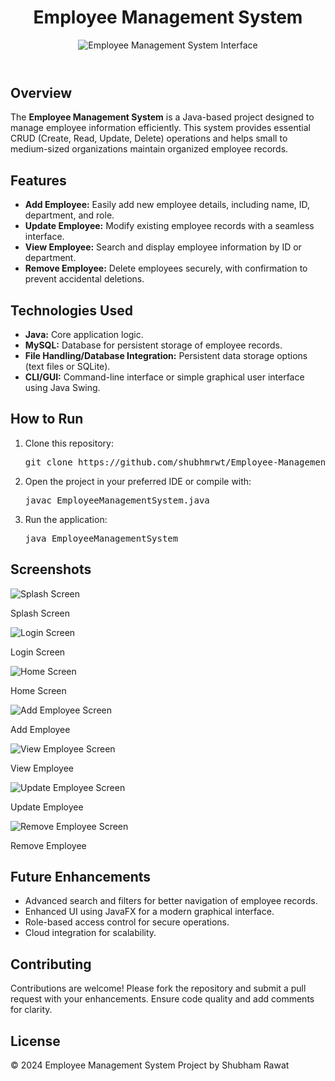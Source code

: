 <!DOCTYPE html>
<html lang="en">
<head>
  <meta charset="UTF-8">
  <meta name="viewport" content="width=device-width, initial-scale=1.0">
</head>
<body>
  <header>
    <h1>Employee Management System</h1>
    <img src="An_illustrative_image_of_an_Employee_Management_Sy.png" alt="Employee Management System Interface">
  </header>
  <main>
    <section>
      <h2>Overview</h2>
      <p>
        The <strong>Employee Management System</strong> is a Java-based project designed to manage employee information efficiently. This system provides essential CRUD (Create, Read, Update, Delete) operations and helps small to medium-sized organizations maintain organized employee records.
      </p>
    </section>

  <section>
      <h2>Features</h2>
      <ul>
        <li><strong>Add Employee:</strong> Easily add new employee details, including name, ID, department, and role.</li>
        <li><strong>Update Employee:</strong> Modify existing employee records with a seamless interface.</li>
        <li><strong>View Employee:</strong> Search and display employee information by ID or department.</li>
        <li><strong>Remove Employee:</strong> Delete employees securely, with confirmation to prevent accidental deletions.</li>
      </ul>
    </section>

  <section>
      <h2>Technologies Used</h2>
      <ul>
        <li><strong>Java:</strong> Core application logic.</li>
         <li><strong>MySQL:</strong> Database for persistent storage of employee records.</li>
        <li><strong>File Handling/Database Integration:</strong> Persistent data storage options (text files or SQLite).</li>
        <li><strong>CLI/GUI:</strong> Command-line interface or simple graphical user interface using Java Swing.</li>
      </ul>
    </section>

  <section>
      <h2>How to Run</h2>
      <ol>
        <li>Clone this repository:
          <pre>git clone https://github.com/shubhmrwt/Employee-Management-System.git</pre>
        </li>
        <li>Open the project in your preferred IDE or compile with:
          <pre>javac EmployeeManagementSystem.java</pre>
        </li>
        <li>Run the application:
          <pre>java EmployeeManagementSystem</pre>
        </li>
      </ol>
    </section>
      <section>
      <h2>Screenshots</h2>
      <div class="screenshot-section">
        <div class="screenshot">
          <img src="splash.png" alt="Splash Screen">
          <p>Splash Screen</p>
        </div>
        <div class="screenshot">
          <img src="login.png" alt="Login Screen">
          <p>Login Screen</p>
        </div>
        <div class="screenshot">
          <img src="home.png" alt="Home Screen">
          <p>Home Screen</p>
        </div>
        <div class="screenshot">
          <img src="addEmployee.png" alt="Add Employee Screen">
          <p>Add Employee</p>
        </div>
        <div class="screenshot">
          <img src="viewEmployee.png" alt="View Employee Screen">
          <p>View Employee</p>
        </div>
        <div class="screenshot">
          <img src="updateEmployee.png" alt="Update Employee Screen">
          <p>Update Employee</p>
        </div>
        <div class="screenshot">
          <img src="removeEmployee.png" alt="Remove Employee Screen">
          <p>Remove Employee</p>
        </div>
      </div>
    </section>


   <section>
      <h2>Future Enhancements</h2>
      <ul>
        <li>Advanced search and filters for better navigation of employee records.</li>
        <li>Enhanced UI using JavaFX for a modern graphical interface.</li>
        <li>Role-based access control for secure operations.</li>
        <li>Cloud integration for scalability.</li>
      </ul>
    </section>

   <section>
      <h2>Contributing</h2>
      <p>
        Contributions are welcome! Please fork the repository and submit a pull request with your enhancements. Ensure code quality and add comments for clarity.
      </p>
    </section>

  <section>
      <h2>License</h2>
  </section>
  </main>

  <footer>
    <p>© 2024 Employee Management System Project by Shubham Rawat</p>
  </footer>
</body>
</html>

